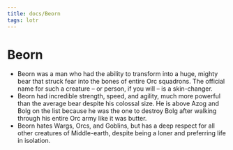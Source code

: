 ```yaml
---
title: docs/Beorn
tags: lotr
---
```


# Beorn

- Beorn was a man who had the ability to transform into a huge, mighty bear that struck fear into the bones of entire Orc squadrons. The official name for such a creature – or person, if you will – is a skin-changer.
- Beorn had incredible strength, speed, and agility, much more powerful than the average bear despite his colossal size. He is above Azog and Bolg on the list because he was the one to destroy Bolg after walking through his entire Orc army like it was butter.
- Beorn hates Wargs, Orcs, and Goblins, but has a deep respect for all other creatures of Middle-earth, despite being a loner and preferring life in isolation.